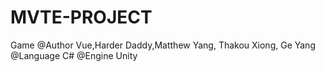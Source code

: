 # MVTE-PROJECT
Game
@Author Vue,Harder Daddy,Matthew Yang, Thakou Xiong, Ge Yang
@Language C#
@Engine Unity

